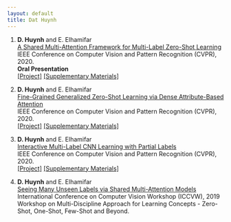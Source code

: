 ```yaml
---
layout: default
title: Dat Huynh
---
```


<ol>
<li>
	<p>
		<b>D. Huynh</b> and E. Elhamifar<br>
		<a href="http://khoury.neu.edu/home/eelhami/publications/MultiAtt-MLZSL-CVPR20.pdf">A Shared Multi-Attention Framework for Multi-Label Zero-Shot Learning</a><br>
		IEEE Conference on Computer Vision and Pattern Recognition (CVPR), 2020.<br>
		<b>Oral Presentation</b><br>
		<a href="https://github.com/hbdat/cvpr20_LESA">[Project]</a>
		<a href="http://www.ccs.neu.edu/home/eelhami/publications/MultiAtt-MLZSL-CVPR20-suppmat.pdf">[Supplementary Materials]</a><br>
	</p>
</li>

<li>
	<p>
		<b>D. Huynh</b> and E. Elhamifar<br>
		<a href="http://khoury.neu.edu/home/eelhami/publications/FineGrainedZSL-CVPR20.pdf">Fine-Grained Generalized Zero-Shot Learning via Dense Attribute-Based Attention</a><br>
		IEEE Conference on Computer Vision and Pattern Recognition (CVPR), 2020.<br>
		<a href="https://github.com/hbdat/cvpr20_DAZLE">[Project]</a>
		<a href="http://www.ccs.neu.edu/home/eelhami/publications/FineGrainedZSL-CVPR20-suppmat.pdf">[Supplementary Materials]</a><br>
	</p>
</li>

<li>
	<p>
		<b>D. Huynh</b> and E. Elhamifar<br>
		<a href="http://khoury.neu.edu/home/eelhami/publications/InteractiveCMLL-CVPR20.pdf">Interactive Multi-Label CNN Learning with Partial Labels</a><br>
		IEEE Conference on Computer Vision and Pattern Recognition (CVPR), 2020.<br>
		<a href="https://github.com/hbdat/cvpr20_IMCL">[Project]</a>
		<a href="http://www.ccs.neu.edu/home/eelhami/publications/InteractiveCMLL-CVPR20-suppmat.pdf">[Supplementary Materials]</a><br>
	</p>
</li>

<li>
	<p>
		<b>D. Huynh</b> and E. Elhamifar<br>
		<a href="http://www.lsfsl.net/ws/ea/ICCV2019_MDALC_EA07.pdf">Seeing Many Unseen Labels via Shared Multi-Attention Models</a><br>
		International Conference on Computer Vision Workshop (ICCVW), 2019<br>
		Workshop on Multi-Discipline Approach for Learning Concepts - Zero-Shot, One-Shot, Few-Shot and Beyond.
	</p>
</li>
</ol>